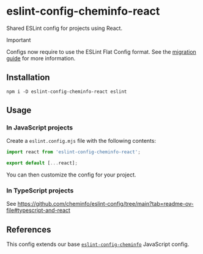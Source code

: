 # eslint-config-cheminfo-react

Shared ESLint config for projects using React.

> [!IMPORTANT]  
> Configs now require to use the ESLint Flat Config format.
> See the [migration guide](https://github.com/cheminfo/eslint-config/blob/main/MIGRATION.md) for more information.

## Installation

```console
npm i -D eslint-config-cheminfo-react eslint
```

## Usage

### In JavaScript projects

Create a `eslint.config.mjs` file with the following contents:

```js
import react from 'eslint-config-cheminfo-react';

export default [...react];
```

You can then customize the config for your project.

### In TypeScript projects

See https://github.com/cheminfo/eslint-config/tree/main?tab=readme-ov-file#typescript-and-react

## References

This config extends our base [`eslint-config-cheminfo`](https://github.com/cheminfo/eslint-config) JavaScript config.

